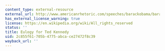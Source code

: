 ```yaml
---
content_type: external-resource
external_url: http://www.americanrhetoric.com/speeches/barackobama/barackobamaeulogytedkennedy.htm
has_external_license_warning: true
license: https://en.wikipedia.org/wiki/All_rights_reserved
status: ''
title: Eulogy for Ted Kennedy
uid: 2c855f61-705b-4775-abca-ce27472f8c39
wayback_url: ''
---
```

